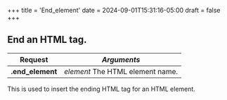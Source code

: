 +++
title = 'End_element'
date = 2024-09-01T15:31:16-05:00
draft = false
+++

## End an HTML tag.

|**Request**|*Arguments*|
|---|---|
|**.end_element**| *element* The HTML element name.|

This is used to insert the ending HTML tag for an HTML element.